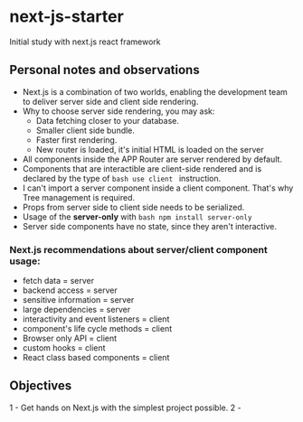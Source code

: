 # next-js-starter
Initial study with next.js react framework

## Personal notes and observations
- Next.js is a combination of two worlds, enabling the development team to deliver server side and client side rendering.
- Why to choose server side rendering, you may ask:
    - Data fetching closer to your database.
    - Smaller client side bundle.
    - Faster first rendering.
    - New router is loaded, it's initial HTML is loaded on the server
- All components inside the APP Router are server rendered by default.
- Components that are interactible are client-side rendered and is declared by the type of ```bash use client ``` instruction.
- I can't import a server component inside a client component. That's why Tree management is required.
- Props from server side to client side needs to be serialized. 
- Usage of the <b>server-only</b> with ```bash npm install server-only ```
- Server side components have no state, since they aren't interactive.

### Next.js recommendations about server/client component usage:
- fetch data = server
- backend access = server
- sensitive information = server
- large dependencies = server
- interactivity and event listeners = client
- component's life cycle methods = client
- Browser only API = client
- custom hooks = client
- React class based components = client

## Objectives
1 - Get hands on Next.js with the simplest project possible.
2 - 